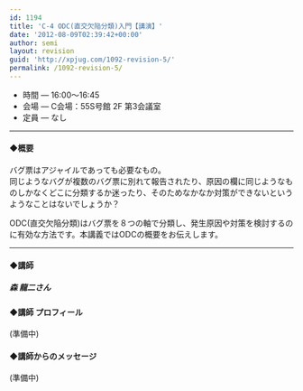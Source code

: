 ```yaml
---
id: 1194
title: 'C-4 ODC(直交欠陥分類)入門【講演】'
date: '2012-08-09T02:39:42+00:00'
author: semi
layout: revision
guid: 'http://xpjug.com/1092-revision-5/'
permalink: /1092-revision-5/
---
```


- 時間 — 16:00〜16:45
- 会場 — C会場：55S号館 2F 第3会議室
- 定員 — なし

---

#### ◆概要

バグ票はアジャイルであっても必要なもの。  
同じようなバグが複数のバグ票に別れて報告されたり、原因の欄に同じようなものしかなくどこに分類するか迷ったり、そのためなかなか対策ができないというようなことはないでしょうか？

ODC(直交欠陥分類)はバグ票を８つの軸で分類し、発生原因や対策を検討するのに有効な方法です。本講義ではODCの概要をお伝えします。

---

#### ◆講師

##### 森 龍二さん

#### ◆講師 プロフィール

(準備中)

#### ◆講師からのメッセージ

(準備中)